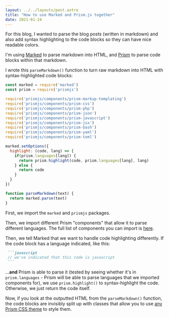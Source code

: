 ```yaml
---
layout: ../../layouts/post.astro
title: "How to use Marked and Prism.js together"
date: 2021-01-24
---
```

For this blog, I wanted to parse the blog posts (written in markdown) and also add syntax highlighting to the code blocks so they can have nice readable colors.

I'm using [Marked](https://github.com/markedjs/marked) to parse markdown into HTML, and [Prism](https://github.com/PrismJS/prism) to parse code blocks within that markdown.

I wrote this `parseMarkdown()` function to turn raw markdown into HTML with syntax-highlighted code blocks:

```javascript
const marked = require('marked')
const prism = require('prismjs')

require('prismjs/components/prism-markup-templating')
require('prismjs/components/prism-css')
require('prismjs/components/prism-php')
require('prismjs/components/prism-json')
require('prismjs/components/prism-javascript')
require('prismjs/components/prism-jsx')
require('prismjs/components/prism-bash')
require('prismjs/components/prism-yaml')
require('prismjs/components/prism-toml')

marked.setOptions({
  highlight: (code, lang) => {
    if(prism.languages[lang]) {
      return prism.highlight(code, prism.languages[lang], lang)
    } else {
      return code
    }
  }
})

function parseMarkdown(text) {
  return marked.parse(text)
}
```

First, we import the `marked` and `prismjs` packages.

Then, we import different Prism "components" that allow it to parse different languages. The full list of components you can import is [here](https://github.com/PrismJS/prism/tree/master/components).

Then, we tell Marked that we want to handle code highlighting differently. If the code block has a language indicated, like this:

<!-- Spaces before the contents of this code block so they're not actually rendered as a code block. -->
````markdown
 ```javascript
 // we've indicated that this code is javascript
 ```
````

...**and** Prism is able to parse it (tested by seeing whether it's in `prism.languages` - Prism will be able to parse languages that we imported components for), we use `prism.highlight()` to syntax-highlight the code. Otherwise, we just return the code itself.

Now, if you look at the outputted HTML from the `parseMarkdown()` function, the code blocks are invisibly split up with classes that allow you to use [any Prism CSS theme](https://github.com/PrismJS/prism-themes) to style them.
